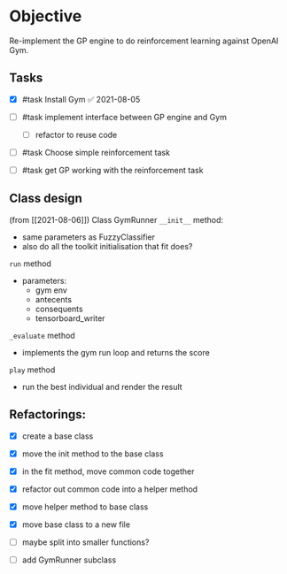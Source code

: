 # Objective
Re-implement the GP engine to do reinforcement learning against OpenAI Gym.  

## Tasks
- [x] #task Install Gym ✅ 2021-08-05
- [ ] #task implement interface between GP engine and Gym
    - [ ] refactor to reuse code
- [ ] #task Choose simple reinforcement task
- [ ] #task get GP working with the reinforcement task


## Class design 
(from [[2021-08-06]])
Class  GymRunner
`__init__` method:  
- same parameters as FuzzyClassifier
- also do all the toolkit initialisation that fit does?

`run` method
- parameters:
    - gym env
    - antecents
    - consequents
    - tensorboard_writer

`_evaluate` method
- implements the gym run loop and returns the score

`play` method
- run the best individual and render the result

## Refactorings:
- [x] create a base class
- [x] move the init method to the base class
- [x] in the fit method, move common code together
- [x] refactor out common code into a helper method
- [x] move helper method to base class
- [x] move base class to a new file
- [ ] maybe split into smaller functions?
- [ ] add GymRunner subclass


